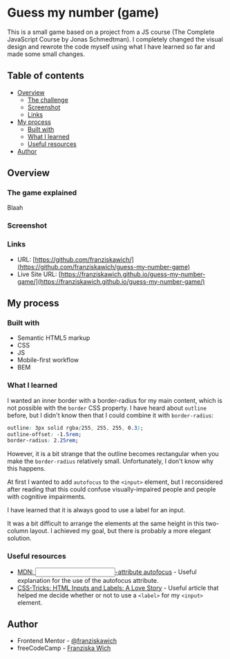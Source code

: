 # Guess my number (game)

This is a small game based on a project from a JS course (The Complete JavaScript Course by Jonas Schmedtman). I completely changed the visual design and rewrote the code myself using what I have learned so far and made some small changes.

## Table of contents

- [Overview](#overview)
  - [The challenge](#the-challenge)
  - [Screenshot](#screenshot)
  - [Links](#links)
- [My process](#my-process)
  - [Built with](#built-with)
  - [What I learned](#what-i-learned)
  - [Useful resources](#useful-resources)
- [Author](#author)

## Overview

### The game explained

Blaah

### Screenshot

### Links

- URL: [https://github.com/franziskawich/](https://github.com/franziskawich/guess-my-number-game)
- Live Site URL: [https://franziskawich.github.io/guess-my-number-game/](https://franziskawich.github.io/guess-my-number-game/)

## My process

### Built with

- Semantic HTML5 markup
- CSS
- JS
- Mobile-first workflow
- BEM

### What I learned

I wanted an inner border with a border-radius for my main content, which is not possible with the `border` CSS property. I have heard about `outline` before, but I didn't know then that I could combine it with `border-radius`:

```css
outline: 3px solid rgba(255, 255, 255, 0.3);
outline-offset: -1.5rem;
border-radius: 2.25rem;
```

However, it is a bit strange that the outline becomes rectangular when you make the `border-radius` relatively small. Unfortunately, I don't know why this happens.

At first I wanted to add `autofocus` to the `<input>` element, but I reconsidered after reading that this could confuse visually-impaired people and people with cognitive impairments.

I have learned that it is always good to use a label for an input.

It was a bit difficult to arrange the elements at the same height in this two-column layout. I achieved my goal, but there is probably a more elegant solution.

### Useful resources

- [MDN: <input>-attribute autofocus](https://developer.mozilla.org/en-US/docs/Web/HTML/Element/input#attr-autofocus) - Useful explanation for the use of the autofocus attribute.
- [CSS-Tricks: HTML Inputs and Labels: A Love Story](https://css-tricks.com/html-inputs-and-labels-a-love-story/) - Useful article that helped me decide whether or not to use a `<label>` for my `<input>` element.

## Author

- Frontend Mentor - [@franziskawich](https://www.frontendmentor.io/profile/franziskawich)
- freeCodeCamp - [Franziska Wich](https://www.freecodecamp.org/franziska-wich)
